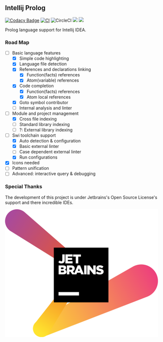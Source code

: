 Intellij Prolog
---
[![Codacy Badge](https://api.codacy.com/project/badge/Grade/1299c8a1241f433ea8d4ce28341b17b2)](https://app.codacy.com/manual/Phosphorus15/intellij-prolog?utm_source=github.com&utm_medium=referral&utm_content=Phosphorus15/intellij-prolog&utm_campaign=Badge_Grade_Settings)
[![CI](https://github.com/Phosphorus15/intellij-prolog/workflows/CI/badge.svg)](https://github.com/Phosphorus15/intellij-prolog/actions)
![CircleCI](https://img.shields.io/circleci/build/github/Phosphorus15/intellij-prolog?logo=circleci)
[![][d-svg]][jb-url]
[![][v-svg]][jb-url]

 [d-svg]: https://img.shields.io/jetbrains/plugin/d/13954.svg
 [v-svg]: https://img.shields.io/jetbrains/plugin/v/13954.svg
 [jb-url]: https://plugins.jetbrains.com/plugin/13954

Prolog language support for Intellij IDEA.

### Road Map
- [ ] Basic language features
    - [x] Simple code highlighting
    - [x] Language file detection
    - [x] References and declarations linking
        - [x] Function(facts) references
        - [x] Atom(variable) references
    - [x] Code completion
        - [x] Function(facts) references
        - [x] Atom local references
    - [x] Goto symbol contributor
    - [ ] Internal analysis and linter
- [ ] Module and project management
    - [x] Cross file indexing
    - [ ] Standard library indexing
    - [ ] ?: External library indexing
- [ ] Swi toolchain support
    - [x] Auto detection & configuration
    - [x] Basic external linter
    - [ ] Case dependent external linter
    - [x] Run configurations
- [x] Icons needed
- [ ] Pattern unification
- [ ] Advanced: interactive query & debugging

### Special Thanks

The development of this project is under Jetbrains's Open Source License's support and there incredible IDEs.

[![Jetbrains OSL](/jetbrains-logo.png)](https://www.jetbrains.com/?from=intellij-prolog)